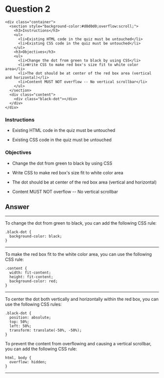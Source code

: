# Question 2


```html,
<div class="container">
  <section style="background-color:#d0d0d0;overflow:scroll;">
    <h3>Instructions</h3>
    <ul>
      <li>Existing HTML code in the quiz must be untouched</li>
      <li>Existing CSS code in the quiz must be untouched</li>
    </ul>
    <h3>Objectives</h3>
    <ul>
      <li>Change the dot from green to black by using CSS</li>
      <li>Write CSS to make red box's size fit to white color area</li>
      <li>The dot should be at center of the red box area (vertical and horizontal)</li>
      <li>Content MUST NOT overflow -- No vertical scrollbar</li>
    </ul>
  </section>
  <div class="content">
    <div class="black-dot"></div>
  </div>
</div>
```
### Instructions

- Existing HTML code in the quiz must be untouched

- Existing CSS code in the quiz must be untouched

### Objectives

- Change the dot from green to black by using CSS

- Write CSS to make red box's size fit to white color area

- The dot should be at center of the red box area (vertical and horizontal)
- Content MUST NOT overflow -- No vertical scrollbar

## Answer 
---
To change the dot from green to black, you can add the following CSS rule:
```css,
.black-dot {
  background-color: black;
}
```
---

To make the red box fit to the white color area, you can use the following CSS rule:
```css,
.content {
  width: fit-content;
  height: fit-content;
  background-color: red;
}
```
---

To center the dot both vertically and horizontally within the red box, you can use the following CSS rules:
```css,
.black-dot {
  position: absolute;
  top: 50%;
  left: 50%;
  transform: translate(-50%, -50%);
}
```

To prevent the content from overflowing and causing a vertical scrollbar, you can add the following CSS rule:
```css,
html, body {
  overflow: hidden;
}
```
---



